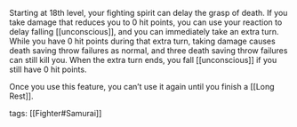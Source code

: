Starting at 18th level, your fighting spirit can delay the grasp of death. If you take damage that reduces you to 0 hit points, you can use your reaction to delay falling [[unconscious]], and you can immediately take an extra turn. While you have 0 hit points during that extra turn, taking damage causes death saving throw failures as normal, and three death saving throw failures can still kill you. When the extra turn ends, you fall [[unconscious]] if you still have 0 hit points.

Once you use this feature, you can’t use it again until you finish a [[Long Rest]].

tags: [[Fighter#Samurai]]